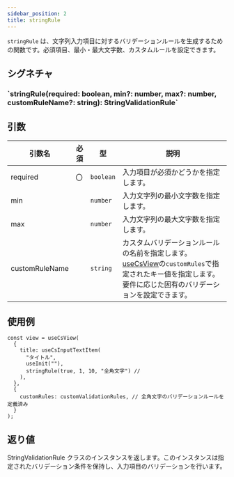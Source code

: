 ```yaml
---
sidebar_position: 2
title: stringRule
---
```


`stringRule` は、文字列入力項目に対するバリデーションルールを生成するための関数です。必須項目、最小・最大文字数、カスタムルールを設定できます。

## シグネチャ

<h3>`stringRule(required: boolean, min?: number, max?: number, customRuleName?: string): StringValidationRule`</h3>

## 引数

| 引数名         | 必須 | 型        | 説明                                                                                                                                                                                      |
| -------------- | ---- | --------- | ----------------------------------------------------------------------------------------------------------------------------------------------------------------------------------------- |
| required       | 〇   | `boolean` | 入力項目が必須かどうかを指定します。                                                                                                                                                      |
| min            |      | `number`  | 入力文字列の最小文字数を指定します。                                                                                                                                                      |
| max            |      | `number`  | 入力文字列の最大文字数を指定します。                                                                                                                                                      |
| customRuleName |      | `string`  | カスタムバリデーションルールの名前を指定します。[useCsView](../screen-define/useCsView.md)の`customRules`で指定されたキー値を指定します。要件に応じた固有のバリデーションを設定できます。 |

## 使用例

```tsx
const view = useCsView(
  {
    title: useCsInputTextItem(
      "タイトル",
      useInit(""),
      stringRule(true, 1, 10, "全角文字") //
    ),
  },
  {
    customRules: customValidationRules, // 全角文字のバリデーションルールを定義済み
  }
);
```

## 返り値

StringValidationRule クラスのインスタンスを返します。このインスタンスは指定されたバリデーション条件を保持し、入力項目のバリデーションを行います。
